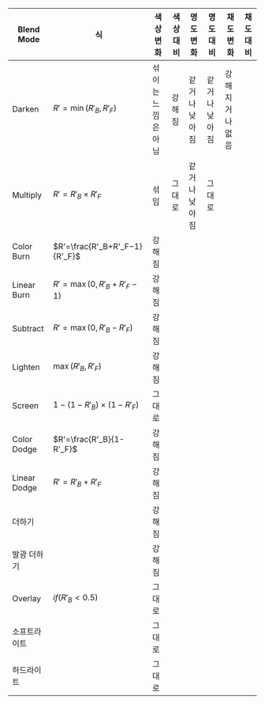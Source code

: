 |Blend Mode|식|색상 변화|색상 대비|명도 변화|명도 대비|채도 변화|채도 대비|
|---|---|---|---|---|---|---|---|
|Darken|$R'=\min(R'_B, R'_F)$|섞이는 느낌은 아님|강해짐|같거나 낮아짐|같거나 낮아짐|강해지거나 없음||
|Multiply|$R'=R'_B\times R'_F$|섞임|그대로|같거나 낮아짐|그대로|||
|Color Burn|$R'=\frac{R'_B+R'_F−1}{R'_F}$|강해짐|||||
|Linear Burn|$R'=\max(0, R'_B+R'_F−1)$|강해짐|||||
|Subtract|$R'=\max(0, R'_B-R'_F)$|강해짐|||||
|Lighten|$\max(R'_B, R'_F)$|강해짐|
|Screen|$1-(1-R'_B)\times (1-R'_F)$|그대로|
|Color Dodge|$R'=\frac{R'_B}{1-R'_F}$|강해짐|
|Linear Dodge|$R'=R'_B+R'_F$|강해짐|
|더하기||강해짐
발광 더하기||강해짐
|Overlay|$if(R'_B<0.5)$|그대로|
소프트라이트||그대로
하드라이트||그대로
